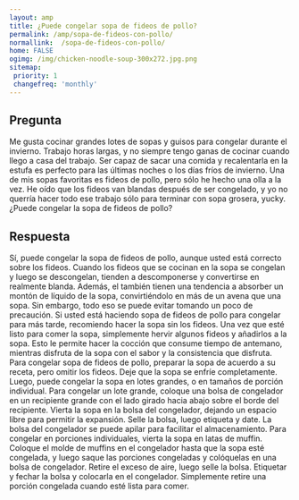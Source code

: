 ```yaml
---
layout: amp
title: ¿Puede congelar sopa de fideos de pollo?  
permalink: /amp/sopa-de-fideos-con-pollo/
normallink:  /sopa-de-fideos-con-pollo/
home: FALSE
ogimg: /img/chicken-noodle-soup-300x272.jpg.png
sitemap:
 priority: 1
 changefreq: 'monthly'
---
```




## Pregunta

Me gusta cocinar grandes lotes de sopas y guisos para congelar durante el invierno. Trabajo horas largas, y no siempre tengo ganas de cocinar cuando llego a casa del trabajo. Ser capaz de sacar una comida y recalentarla en la estufa es perfecto para las últimas noches o los días fríos de invierno. Una de mis sopas favoritas es fideos de pollo, pero sólo he hecho una olla a la vez. He oído que los fideos van blandas después de ser congelado, y yo no querría hacer todo ese trabajo sólo para terminar con sopa grosera, yucky. ¿Puede congelar la sopa de fideos de pollo?


<amp-img src="https://sepuedecongelar.com/img/chicken-noodle-soup-300x272.jpg" alt="¿Puede congelar sopa de fideos de pollo?" height="400" width="800"></amp-img>


## Respuesta

Sí, puede congelar la sopa de fideos de pollo, aunque usted está correcto sobre los fideos. Cuando los fideos que se cocinan en la sopa se congelan y luego se descongelan, tienden a descomponerse y convertirse en realmente blanda. Además, el también tienen una tendencia a absorber un montón de líquido de la sopa, convirtiéndolo en más de un avena que una sopa. Sin embargo, todo eso se puede evitar tomando un poco de precaución.
Si usted está haciendo sopa de fideos de pollo para congelar para más tarde, recomiendo hacer la sopa sin los fideos. Una vez que esté listo para comer la sopa, simplemente hervir algunos fideos y añadirlos a la sopa. Esto le permite hacer la cocción que consume tiempo de antemano, mientras disfruta de la sopa con el sabor y la consistencia que disfruta.
Para congelar sopa de fideos de pollo, preparar la sopa de acuerdo a su receta, pero omitir los fideos. Deje que la sopa se enfríe completamente. Luego, puede congelar la sopa en lotes grandes, o en tamaños de porción individual. Para congelar un lote grande, coloque una bolsa de congelador en un recipiente grande con el lado girado hacia abajo sobre el borde del recipiente. Vierta la sopa en la bolsa del congelador, dejando un espacio libre para permitir la expansión. Selle la bolsa, luego etiqueta y date. La bolsa del congelador se puede apilar para facilitar el almacenamiento.
Para congelar en porciones individuales, vierta la sopa en latas de muffin. Coloque el molde de muffins en el congelador hasta que la sopa esté congelada, y luego saque las porciones congeladas y colóquelas en una bolsa de congelador. Retire el exceso de aire, luego selle la bolsa. Etiquetar y fechar la bolsa y colocarla en el congelador. Simplemente retire una porción congelada cuando esté lista para comer.